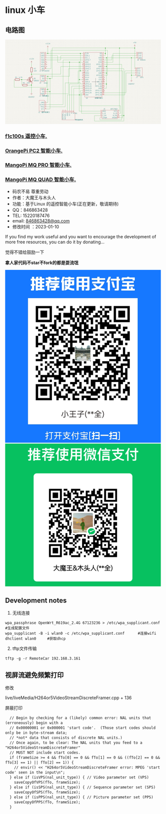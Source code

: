# linux 小车

## 电路图
![连接电路图](docs/电路图.png)

### [f1c100s 遥控小车.](docs/F1c100s_Car.md)
### [OrangePi PC2 智能小车.](docs/OrangePi_Pc2.md)
### [MangoPi MQ PRO 智能小车.](docs/Mangopi_MQ_Pro.md)
### [MangoPi MQ QUAD 智能小车.](docs/Mangopi_MQ_Quad.md)

* 码农不易 尊重劳动
* 作者：大魔王与木头人
* 功能：基于Linux 的遥控智能小车(正在更新，敬请期待)
* QQ：846863428
* TEL: 15220187476
* email: 846863428@qq.com
* 修改时间 ：2023-01-10

If you find my work useful and you want to encourage the development of more free resources, you can do it by donating…

觉得不错给鼓励一下

**拿人家代码不star不fork的都是耍流氓**

![alipay](docs/alipay.jpg)
![wechat](docs/wechat.png)

## Development notes
1. 无线连接
```
wpa_passphrase OpenWrt_R619ac_2.4G 67123236 > /etc/wpa_supplicant.conf #生成配置文件
wpa_supplicant -B -i wlan0 -c /etc/wpa_supplicant.conf      #连接wifi
dhclient wlan0     #获取dhcp
```
2. tftp文件传输
```
tftp -g -r RemoteCar 192.168.3.161
```
## 视屏流避免频繁打印
修改

live/liveMedia/H264or5VideoStreamDiscreteFramer.cpp + 136

屏蔽打印
```
  // Begin by checking for a (likely) common error: NAL units that (erroneously) begin with a
  // 0x00000001 or 0x000001 'start code'.  (Those start codes should only be in byte-stream data;
  // *not* data that consists of discrete NAL units.)
  // Once again, to be clear: The NAL units that you feed to a "H264or5VideoStreamDiscreteFramer"
  // MUST NOT include start codes.
  if (frameSize >= 4 && fTo[0] == 0 && fTo[1] == 0 && ((fTo[2] == 0 && fTo[3] == 1) || fTo[2] == 1)) {
    // envir() << "H264or5VideoStreamDiscreteFramer error: MPEG 'start code' seen in the input\n";
  } else if (isVPS(nal_unit_type)) { // Video parameter set (VPS)
    saveCopyOfVPS(fTo, frameSize);
  } else if (isSPS(nal_unit_type)) { // Sequence parameter set (SPS)
    saveCopyOfSPS(fTo, frameSize);
  } else if (isPPS(nal_unit_type)) { // Picture parameter set (PPS)
    saveCopyOfPPS(fTo, frameSize);
  }
```
